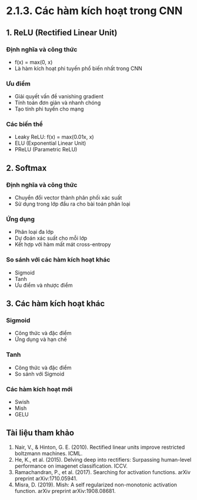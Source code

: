 # 2.1.3. Các hàm kích hoạt trong CNN

## 1. ReLU (Rectified Linear Unit)

### Định nghĩa và công thức

-   f(x) = max(0, x)
-   Là hàm kích hoạt phi tuyến phổ biến nhất trong CNN

### Ưu điểm

-   Giải quyết vấn đề vanishing gradient
-   Tính toán đơn giản và nhanh chóng
-   Tạo tính phi tuyến cho mạng

### Các biến thể

-   Leaky ReLU: f(x) = max(0.01x, x)
-   ELU (Exponential Linear Unit)
-   PReLU (Parametric ReLU)

## 2. Softmax

### Định nghĩa và công thức

-   Chuyển đổi vector thành phân phối xác suất
-   Sử dụng trong lớp đầu ra cho bài toán phân loại

### Ứng dụng

-   Phân loại đa lớp
-   Dự đoán xác suất cho mỗi lớp
-   Kết hợp với hàm mất mát cross-entropy

### So sánh với các hàm kích hoạt khác

-   Sigmoid
-   Tanh
-   Ưu điểm và nhược điểm

## 3. Các hàm kích hoạt khác

### Sigmoid

-   Công thức và đặc điểm
-   Ứng dụng và hạn chế

### Tanh

-   Công thức và đặc điểm
-   So sánh với Sigmoid

### Các hàm kích hoạt mới

-   Swish
-   Mish
-   GELU

## Tài liệu tham khảo

1. Nair, V., & Hinton, G. E. (2010). Rectified linear units improve restricted boltzmann machines. ICML.
2. He, K., et al. (2015). Delving deep into rectifiers: Surpassing human-level performance on imagenet classification. ICCV.
3. Ramachandran, P., et al. (2017). Searching for activation functions. arXiv preprint arXiv:1710.05941.
4. Misra, D. (2019). Mish: A self regularized non-monotonic activation function. arXiv preprint arXiv:1908.08681.
